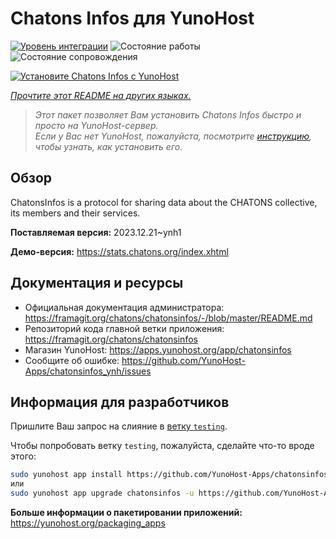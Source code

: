<!--
Важно: этот README был автоматически сгенерирован <https://github.com/YunoHost/apps/tree/master/tools/readme_generator>
Он НЕ ДОЛЖЕН редактироваться вручную.
-->

# Chatons Infos для YunoHost

[![Уровень интеграции](https://apps.yunohost.org/badge/integration/chatonsinfos)](https://ci-apps.yunohost.org/ci/apps/chatonsinfos/)
![Состояние работы](https://apps.yunohost.org/badge/state/chatonsinfos)
![Состояние сопровождения](https://apps.yunohost.org/badge/maintained/chatonsinfos)

[![Установите Chatons Infos с YunoHost](https://install-app.yunohost.org/install-with-yunohost.svg)](https://install-app.yunohost.org/?app=chatonsinfos)

*[Прочтите этот README на других языках.](./ALL_README.md)*

> *Этот пакет позволяет Вам установить Chatons Infos быстро и просто на YunoHost-сервер.*  
> *Если у Вас нет YunoHost, пожалуйста, посмотрите [инструкцию](https://yunohost.org/install), чтобы узнать, как установить его.*

## Обзор

ChatonsInfos is a protocol for sharing data about the CHATONS collective, its members and their services.


**Поставляемая версия:** 2023.12.21~ynh1

**Демо-версия:** <https://stats.chatons.org/index.xhtml>
## Документация и ресурсы

- Официальная документация администратора: <https://framagit.org/chatons/chatonsinfos/-/blob/master/README.md>
- Репозиторий кода главной ветки приложения: <https://framagit.org/chatons/chatonsinfos>
- Магазин YunoHost: <https://apps.yunohost.org/app/chatonsinfos>
- Сообщите об ошибке: <https://github.com/YunoHost-Apps/chatonsinfos_ynh/issues>

## Информация для разработчиков

Пришлите Ваш запрос на слияние в [ветку `testing`](https://github.com/YunoHost-Apps/chatonsinfos_ynh/tree/testing).

Чтобы попробовать ветку `testing`, пожалуйста, сделайте что-то вроде этого:

```bash
sudo yunohost app install https://github.com/YunoHost-Apps/chatonsinfos_ynh/tree/testing --debug
или
sudo yunohost app upgrade chatonsinfos -u https://github.com/YunoHost-Apps/chatonsinfos_ynh/tree/testing --debug
```

**Больше информации о пакетировании приложений:** <https://yunohost.org/packaging_apps>
